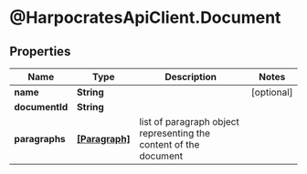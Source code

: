 # @HarpocratesApiClient.Document

## Properties

Name | Type | Description | Notes
------------ | ------------- | ------------- | -------------
**name** | **String** |  | [optional] 
**documentId** | **String** |  | 
**paragraphs** | [**[Paragraph]**](Paragraph.md) | list of paragraph object representing the content of the document | 


